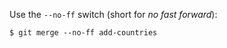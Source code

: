 Use the `--no-ff` switch (short for _no fast forward_):

```{.no-line-numbers}
$ git merge --no-ff add-countries
```

